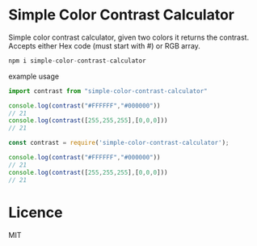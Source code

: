 # Simple Color Contrast Calculator

Simple color contrast calculator, given two colors it returns the contrast. Accepts either Hex code (must start with #) or RGB array.


```javascript
npm i simple-color-contrast-calculator
```

example usage

```javascript
import contrast from "simple-color-contrast-calculator"

console.log(contrast("#FFFFFF","#000000"))
// 21
console.log(contrast([255,255,255],[0,0,0]))
// 21
```

```javascript
const contrast = require('simple-color-contrast-calculator');

console.log(contrast("#FFFFFF","#000000"))
// 21
console.log(contrast([255,255,255],[0,0,0]))
// 21
```

# Licence
MIT
